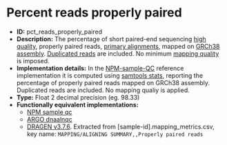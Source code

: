 # Percent reads properly paired

- **ID:** pct_reads_properly_paired
- **Description:** The percentage of short paired-end sequencing [high quality](terminologies.md#high-quality-reads), properly paired reads, [primary alignments](terminologies.md#primary-alignments), mapped on [GRCh38 assembly](terminologies.md#grch38-assembly). [Duplicated reads](terminologies.md#duplicated-reads) are included. No minimum [mapping quality](terminologies.md#mapping-quality) is imposed.
- **Implementation details:** In the [NPM-sample-QC](terminologies.md#npm-sample-qc) reference implementation it is computed using [samtools stats](terminologies.md#samtools-stats), reporting the percentage of properly paired reads mapped on GRCh38 assembly. Duplicated reads are included. No mapping qualiy is applied.
- **Type:** Float 2 decimal precision (eg. 98.33)
- **Functionally equivalent implementations:**
    - [NPM sample qc](References.md#npm-sample-qc)
    - [ARGO dnaalnqc](References.md#argo)
    - [DRAGEN v3.7.6](References.md#dragen). Extracted from [sample-id].mapping_metrics.csv, key name: `MAPPING/ALIGNING SUMMARY,,Properly paired reads`

